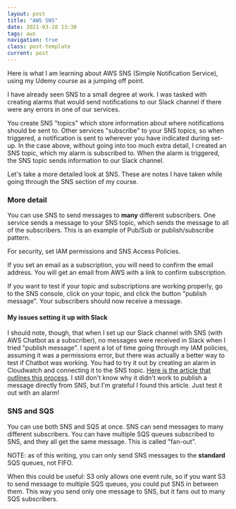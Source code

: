 ```yaml
---
layout: post
title: "AWS SNS"
date: 2021-03-28 13:30
tags: aws
navigation: true
class: post-template
current: post
---
```


Here is what I am learning about AWS SNS (Simple Notification Service), using my Udemy course as a jumping off point.

I have already seen SNS to a small degree at work. I was tasked with creating alarms that would send notifications to our Slack channel if there were any errors in one of our services.

You create SNS "topics" which store information about where notifications should be sent to. Other services "subscribe" to your SNS topics, so when triggered, a notification is sent to wherever you have indicated during set-up. In the case above, without going into too much extra detail, I created an SNS topic, which my alarm is subscribed to. When the alarm is triggered, the SNS topic sends information to our Slack channel.

Let's take a more detailed look at SNS. These are notes I have taken while going through the SNS section of my course.

### More detail

You can use SNS to send messages to <strong>many</strong> different subscribers. One service sends a message to your SNS topic, which sends the message to all of the subscribers. This is an example of Pub/Sub or publish/subscribe pattern.

For security, set IAM permissions and SNS Access Policies.

If you set an email as a subscription, you will need to confirm the email address. You will get an email from AWS with a link to confirm subscription.

If you want to test if your topic and subscriptions are working properly, go to the SNS console, click on your topic, and click the button "publish message". Your subscribers should now receive a message.

#### My issues setting it up with Slack

I should note, though, that when I set up our Slack channel with SNS (with AWS Chatbot as a subscriber), no messages were received in Slack when I tried "publish message". I spent a lot of time going through my IAM policies, assuming it was a permissions error, but there was actually a better way to test if Chatbot was working. You had to try it out by creating an alarm in Cloudwatch and connecting it to the SNS topic. [Here is the article that outlines this process](https://docs.aws.amazon.com/chatbot/latest/adminguide/test-notifications-cw.html). I still don't know why it didn't work to publish a message directly from SNS, but I'm grateful I found this article. Just test it out with an alarm!

### SNS and SQS

You can use both SNS and SQS at once. SNS can send messages to many different subscribers. You can have multiple SQS queues subscribed to SNS, and they all get the same message. This is called "fan-out".

NOTE: as of this writing, you can only send SNS messages to the <strong>standard</strong> SQS queues, not FIFO.

When this could be useful: S3 only allows one event rule, so if you want S3 to send message to multiple SQS queues, you could put SNS in between them. This way you send only one message to SNS, but it fans out to many SQS subscribers.
